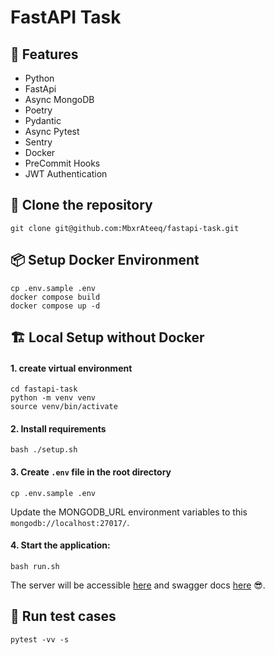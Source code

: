 # FastAPI Task

## 🧩 Features

+ Python
+ FastApi
+ Async MongoDB
+ Poetry
+ Pydantic
+ Async Pytest
+ Sentry
+ Docker
+ PreCommit Hooks
+ JWT Authentication


## 🚚 Clone the repository
```shell
git clone git@github.com:MbxrAteeq/fastapi-task.git
```

## 📦 Setup Docker Environment
```shell
cp .env.sample .env
docker compose build
docker compose up -d
```

## 🏗️ Local Setup without Docker
#### 1. create virtual environment
```shell
cd fastapi-task
python -m venv venv
source venv/bin/activate
```

#### 2. Install requirements
```shell
bash ./setup.sh
```

#### 3. Create `.env` file in the root directory
```shell
cp .env.sample .env
```
Update the MONGODB_URL environment variables to this `mongodb://localhost:27017/`.

#### 4. Start the application:
```shell
bash run.sh
```
The server will be accessible [here](http://0.0.0.0:8000) and swagger docs [here](http://0.0.0.0:8000/docs) 😎.


## 🧪 Run test cases
```shell
pytest -vv -s
```
